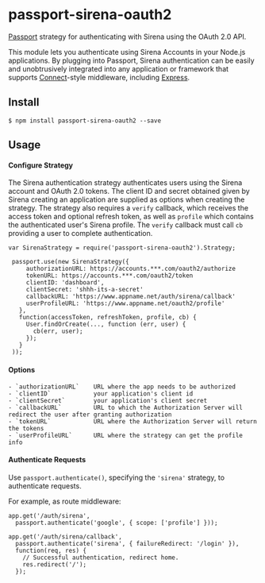 # passport-sirena-oauth2

[Passport](http://passportjs.org/) strategy for authenticating with Sirena using the OAuth 2.0 API.

This module lets you authenticate using Sirena Accounts in your Node.js applications.
By plugging into Passport, Sirena authentication can be easily and
unobtrusively integrated into any application or framework that supports
[Connect](http://www.senchalabs.org/connect/)-style middleware, including
[Express](http://expressjs.com/).

## Install

    $ npm install passport-sirena-oauth2 --save

## Usage

#### Configure Strategy

The Sirena authentication strategy authenticates users using the Sirena account
and OAuth 2.0 tokens.  The client ID and secret obtained given by Sirena creating an
application are supplied as options when creating the strategy.  The strategy
also requires a `verify` callback, which receives the access token and optional
refresh token, as well as `profile` which contains the authenticated user's
Sirena profile.  The `verify` callback must call `cb` providing a user to
complete authentication.

    var SirenaStrategy = require('passport-sirena-oauth2').Strategy;

     passport.use(new SirenaStrategy({
         authorizationURL: https://accounts.***.com/oauth2/authorize
         tokenURL: https://accounts.***.com/oauth2/token
         clientID: 'dashboard',
         clientSecret: 'shhh-its-a-secret'
         callbackURL: 'https://www.appname.net/auth/sirena/callback'
         userProfileURL: 'https://www.appname.net/oauth2/profile'
       },
       function(accessToken, refreshToken, profile, cb) {
         User.findOrCreate(..., function (err, user) {
           cb(err, user);
         });
       }
     ));

#### Options

	- `authorizationURL`	URL where the app needs to be authorized
	- `clientID`      		your application's client id
	- `clientSecret`  		your application's client secret
	- `callbackURL`   		URL to which the Authorization Server will redirect the user after granting authorization
	- `tokenURL`			URL where the Authorization Server will return the tokens
	- `userProfileURL`		URL where the strategy can get the profile info


#### Authenticate Requests

Use `passport.authenticate()`, specifying the `'sirena'` strategy, to
authenticate requests.

For example, as route middleware:

    app.get('/auth/sirena',
      passport.authenticate('google', { scope: ['profile'] }));

    app.get('/auth/sirena/callback', 
      passport.authenticate('sirena', { failureRedirect: '/login' }),
      function(req, res) {
        // Successful authentication, redirect home.
        res.redirect('/');
      });
